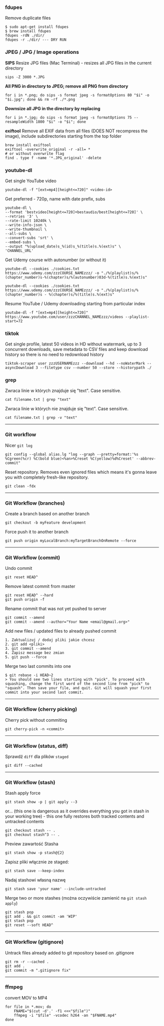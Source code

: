 ### fdupes

Remove duplicate files
```
$ sudo apt-get install fdupes
$ brew install fdupes
fdupes -rdN ./dir/
fdupes -r ./dir/ --- DRY RUN
```

### JPEG / JPG / Image operations

**SIPS** Resize JPG files (Mac Terminal) - resizes all JPG files in the current directory
```
sips -Z 3000 *.JPG
```

**All PNG in directory to JPEG; remove all PNG from directory**
```
for i in *.png; do sips -s format jpeg -s formatOptions 80 "$i" -o "$i.jpg"; done && rm -rf ./*.png
```

**Downsize all JPG in the directory by replacing**
```
for i in *.jpg; do sips -s format jpeg -s formatOptions 75 --resampleWidth 1800 "$i" -o "$i"; done
```

**exiftool** Remove all EXIF data from all files (DOES NOT recompress the image), include subdirectories starting from the top folder
```
brew install exiftool
exiftool -overwrite_original -r -all= *
# or without overwrite flag
find . type f -name '*.JPG_original' -delete
```

### youtube-dl

Get single YouTube video
```
youtube-dl -f "[ext=mp4][height<=720]" <video-id>
```

Get preferred - 720p, name with date prefix, subs
```
youtube-dl \
--format 'bestvideo[height<=720]+bestaudio/best[height<=720]' \
--retries '3' \
--rate-limit 10240k \
--write-info-json \
--write-thumbnail \
--all-subs \
--convert-subs 'srt' \
--embed-subs \
--output "%(upload_date)s_%(id)s_%(title)s.%(ext)s" \
'CHANNEL_URL'
```

Get Udemy course with autonumber (or without it)
```
youtube-dl --cookies ./cookies.txt https://www.udemy.com/zzzCOURSE_NAMEzzz/ -o "./%(playlist)s/%(chapter_number)s-%(chapter)s/%(autonumber)03d-%(title)s.%(ext)s"

youtube-dl --cookies ./cookies.txt https://www.udemy.com/zzzCOURSE_NAMEzzz/ -o "./%(playlist)s/%(chapter_number)s - %(chapter)s/%(title)s.%(ext)s"
```

Resume YouTube / Udemy downloading starting from particular index
```
youtube-dl -f "[ext=mp4][height<=720]" https://www.youtube.com/user/zzzCHANNEL_NAMEzzz/videos --playlist-start=72
```

### tiktok

Get single profile, latest 50 videos in HD without watermark, up to 3 concurrent downloads, save metadata to CSV files and keep download history so there is no need to redownload history
```
tiktok-scraper user zzzUSERNAMEzzz --download --hd --noWaterMark --asyncDownload 3 --filetype csv --number 50 --store --historypath ./
```

### grep

Zwraca linie w których znajduje się "text". Case sensitive.
```
cat filename.txt | grep "text"
```

Zwraca linie w których nie znajduje się "text". Case sensitive.
```
cat filename.txt | grep -v "text"
```

---

### Git workflow

Nicer `git log`

```
git config --global alias.lg "log --graph --pretty=format:'%s %Cgreen(%cr) %C(bold blue)<%an>%Creset %C(yellow)%d%Creset' --abbrev-commit"
```

Reset repository. Removes even ignored files which means it's gonna leave you with completely fresh-like repository.
```
git clean -fdx
```

---

### Git Workflow (branches)

Create a branch based on another branch
```
git checkout -b myFeature development
```

Force push it to another branch
```
git push origin myLocalBranch:myTargetBranchOnRemote --force
```

---

### Git Workflow (commit)

Undo commit
```
git reset HEAD^
```

Remove latest commit from master
```
git reset HEAD^ --hard
git push origin -f
```

Rename commit that was not yet pushed to server
```
git commit --amend
git commit --amend --author="Your Name <email@gmail.org>"
```

Add new files / updated files to already pushed commit
```
1. Zaktualizuj / dodaj pliki jakie chcesz
2. git add <pliki>
3. git commit --amend
4. Zapisz message bez zmian
5. git push --force
```

Merge two last commits into one
```
$ git rebase -i HEAD~2
> You should see two lines starting with "pick". To proceed with squashing, change the first word of the second line from "pick" to "squash". Then save your file, and quit. Git will squash your first commit into your second last commit.
```

---

### Git Workflow (cherry picking)

Cherry pick without commiting
```
git cherry-pick -n <commit>
```

---

### Git Workflow (status, diff)

Sprawdź `diff` dla plików `staged`
```
git diff --cached
```

---

### Git Workflow (stash)

Stash apply force
```
git stash show -p | git apply --3
```
or... (this one is dangerous as it overrides everything you got in stash in your working tree) - this one fully restores both tracked contents and untracked contents
```
git checkout stash -- .
git checkout stash^3 -- .
```

Preview zawartość Stasha
```
git stash show -p stash@{2}
```

Zapisz pliki włącznie ze staged:
```
git stash save --keep-index
```

Nadaj stashowi własną nazwę
```
git stash save 'your name' --include-untracked
```

Merge two or more stashes (można oczywiście zamienić na `git stash apply`)
```
git stash pop
git add . && git commit -am 'WIP'
git stash pop
git reset --soft HEAD^
```

---

### Git Workflow (gitignore)

Untrack files already added to git repository based on .gitignore
```
git rm -r --cached .
git add .
git commit -m ".gitignore fix"
```

---

### ffmpeg

convert MOV to MP4
```
for file in *.mov; do
	FNAME="$(cut -d'.' -f1 <<<"$file")"
	ffmpeg -i "$file" -vcodec h264 -an "$FNAME.mp4"
done
```
